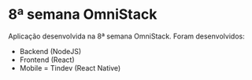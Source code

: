 # 8ª semana OmniStack
Aplicação desenvolvida na 8ª semana OmniStack.
Foram desenvolvidos:
- Backend (NodeJS)
- Frontend (React)
- Mobile = Tindev (React Native)
